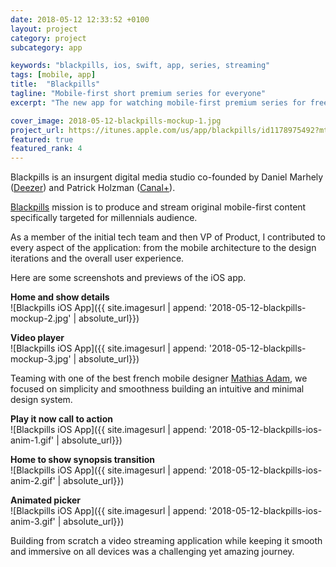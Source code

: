 ```yaml
---
date: 2018-05-12 12:33:52 +0100
layout: project
category: project
subcategory: app

keywords: "blackpills, ios, swift, app, series, streaming"
tags: [mobile, app]
title:  "Blackpills"
tagline: "Mobile-first short premium series for everyone"
excerpt: "The new app for watching mobile-first premium series for free. Blackpills sets a new way to experience video content on mobile screens."

cover_image: 2018-05-12-blackpills-mockup-1.jpg
project_url: https://itunes.apple.com/us/app/blackpills/id1178975492?mt=8
featured: true
featured_rank: 4
---
```


Blackpills is an insurgent digital media studio co-founded by Daniel Marhely ([Deezer](https://www.deezer.com)) and Patrick Holzman ([Canal+](https://www.mycanal.fr)).

[Blackpills](https://www.blackpills.com) mission is to produce and stream original mobile-first content specifically targeted for millennials audience.


As a member of the initial tech team and then VP of Product, I contributed to every aspect of the application: from the mobile architecture to the design iterations and the overall user experience.

Here are some screenshots and previews of the iOS app.

__Home and show details__ <br>
![Blackpills iOS App]({{ site.imagesurl | append: '2018-05-12-blackpills-mockup-2.jpg' | absolute_url}})

__Video player__ <br>
![Blackpills iOS App]({{ site.imagesurl | append: '2018-05-12-blackpills-mockup-3.jpg' | absolute_url}})

Teaming with one of the best french mobile designer [Mathias Adam](https://www.madgraphism.com), we focused on simplicity and smoothness building an intuitive and minimal design system.<br>

__Play it now call to action__ <br>
![Blackpills iOS App]({{ site.imagesurl | append: '2018-05-12-blackpills-ios-anim-1.gif' | absolute_url}})

__Home to show synopsis transition__ <br>
![Blackpills iOS App]({{ site.imagesurl | append: '2018-05-12-blackpills-ios-anim-2.gif' | absolute_url}})

__Animated picker__ <br>
![Blackpills iOS App]({{ site.imagesurl | append: '2018-05-12-blackpills-ios-anim-3.gif' | absolute_url}})

Building from scratch a video streaming application while keeping it smooth and immersive on all devices was a challenging yet amazing journey.
